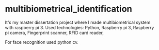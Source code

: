 # multibiometrical_identification
It's my master dissertation project where I made multibiometrical system with raspberry pi 3.
Used technologies: 
Python, 
Raspberry pi 3, 
Raspberry pi camera, 
Fingerprint scanner, 
RFID card reader, 

For face recognition used python cv.
